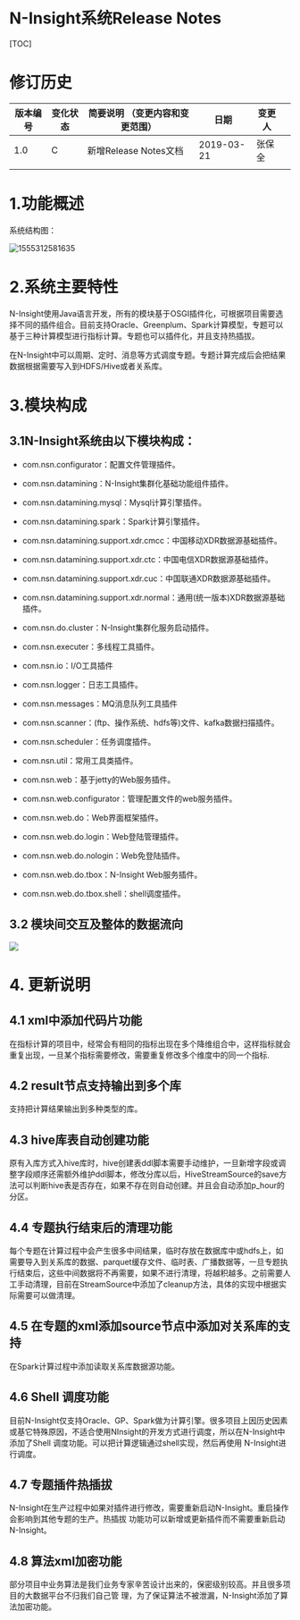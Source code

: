 # N-Insight系统Release Notes

[TOC]



# 修订历史

| **版本编号** | **变化状态** | **简要说明**   **（变更内容和变更范围）** | **日期**   | **变更人** |      |
| ------------ | ------------ | ----------------------------------------- | ---------- | ---------- | ---- |
| 1.0          | C            | 新增Release   Notes文档                   | 2019-03-21 | 张保全     |      |
|              |              |                                           |            |            |      |

# 1.功能概述

系统结构图：

![1555312581635](./assets/1555312581635.png)

# 2.系统主要特性

N-Insight使用Java语言开发，所有的模块基于OSGI插件化，可根据项目需要选择不同的插件组合。目前支持Oracle、Greenplum、Spark计算模型，专题可以基于三种计算模型进行指标计算。专题也可以插件化，并且支持热插拔。  

在N-Insight中可以周期、定时、消息等方式调度专题。专题计算完成后会把结果数据根据需要写入到HDFS/Hive或者关系库。

# 3.模块构成

##  3.1N-Insight系统由以下模块构成：

- com.nsn.configurator：配置文件管理插件。

- com.nsn.datamining：N-Insight集群化基础功能组件插件。

- com.nsn.datamining.mysql：Mysql计算引擎插件。

- com.nsn.datamining.spark：Spark计算引擎插件。

- com.nsn.datamining.support.xdr.cmcc：中国移动XDR数据源基础插件。

- com.nsn.datamining.support.xdr.ctc：中国电信XDR数据源基础插件。

- com.nsn.datamining.support.xdr.cuc：中国联通XDR数据源基础插件。

- com.nsn.datamining.support.xdr.normal：通用(统一版本)XDR数据源基础插件。

- com.nsn.do.cluster：N-Insight集群化服务启动插件。

- com.nsn.executer：多线程工具插件。

- com.nsn.io：I/O工具插件

- com.nsn.logger：日志工具插件。

- com.nsn.messages：MQ消息队列工具插件

- com.nsn.scanner：(ftp、操作系统、hdfs等)文件、kafka数据扫描插件。

- com.nsn.scheduler：任务调度插件。

- com.nsn.util：常用工具类插件。

- com.nsn.web：基于jetty的Web服务插件。

- com.nsn.web.configurator：管理配置文件的web服务插件。

- com.nsn.web.do：Web界面框架插件。

- com.nsn.web.do.login：Web登陆管理插件。

- com.nsn.web.do.nologin：Web免登陆插件。

- com.nsn.web.do.tbox：N-Insight Web服务插件。

- com.nsn.web.do.tbox.shell：shell调度插件。


## 3.2 模块间交互及整体的数据流向

![](./assets/11.png)

# 4.    更新说明

## 4.1    xml中添加代码片功能

在指标计算的项目中，经常会有相同的指标出现在多个降维组合中，这样指标就会重复出现，一旦某个指标需要修改，需要重复修改多个维度中的同一个指标.

## 4.2    result节点支持输出到多个库

支持把计算结果输出到多种类型的库。

## 4.3    hive库表自动创建功能

原有入库方式入hive库时，hive创建表ddl脚本需要手动维护，一旦新增字段或调整字段顺序还需额外维护ddl脚本，修改分库以后，HiveStreamSource的save方法可以判断hive表是否存在，如果不存在则自动创建。并且会自动添加p_hour的分区。

## 4.4    专题执行结束后的清理功能

每个专题在计算过程中会产生很多中间结果，临时存放在数据库中或hdfs上，如需要导入到关系库的数据、parquet缓存文件、临时表、广播数据等，一旦专题执行结束后，这些中间数据将不再需要，如果不进行清理，将越积越多。之前需要人工手动清理，目前在StreamSource中添加了cleanup方法，具体的实现中根据实际需要可以做清理。

## 4.5    在专题的xml添加source节点中添加对关系库的支持

在Spark计算过程中添加读取关系库数据源功能。

## 4.6    Shell 调度功能

目前N-Insight仅支持Oracle、GP、Spark做为计算引擎。很多项目上因历史因素或基它特殊原因，不适合使用NInsight的开发方式进行调度，所以在N-Insight中添加了Shell 调度功能。可以把计算逻辑通过shell实现，然后再使用 N-Insight进行调度。

## 4.7    专题插件热插拔

N-Insight在生产过程中如果对插件进行修改，需要重新启动N-Insight。重启操作会影响到其他专题的生产。热插拔 功能功可以新增或更新插件而不需要重新启动N-Insight。

## 4.8    算法xml加密功能

部分项目中业务算法是我们业务专家辛苦设计出来的，保密级别较高。并且很多项目的大数据平台不归我们自己管 理，为了保证算法不被泄漏，N-Insight添加了算法加密功能。
